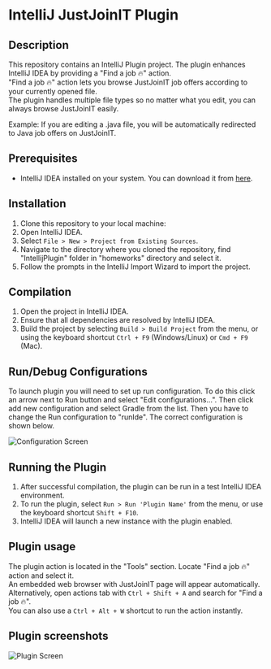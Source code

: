 # IntelliJ JustJoinIT Plugin

## Description
This repository contains an IntelliJ Plugin project. The plugin enhances IntelliJ IDEA by providing a "Find a job 🔥" action.  
"Find a job 🔥" action lets you browse JustJoinIT job offers according to your currently opened file.  
The plugin handles multiple file types so no matter what you edit, you can always browse JustJoinIT easily.

Example: If you are editing a .java file, you will be automatically redirected to Java job offers on JustJoinIT.   


## Prerequisites
- IntelliJ IDEA installed on your system. You can download it from [here](https://www.jetbrains.com/idea/download/).

## Installation
1. Clone this repository to your local machine:
2. Open IntelliJ IDEA.
3. Select `File > New > Project from Existing Sources`.
4. Navigate to the directory where you cloned the repository, find "IntellijPlugin" folder in "homeworks" directory and select it.
5. Follow the prompts in the IntelliJ Import Wizard to import the project.

## Compilation
1. Open the project in IntelliJ IDEA.
2. Ensure that all dependencies are resolved by IntelliJ IDEA.
3. Build the project by selecting `Build > Build Project` from the menu, or using the keyboard shortcut `Ctrl + F9` (Windows/Linux) or `Cmd + F9` (Mac).

## Run/Debug Configurations
To launch plugin you will need to set up run configuration. To do this click an arrow next to Run button and select "Edit configurations...". Then click add new configuration and select Gradle from the list. Then you have to change the Run configuration to "runIde". The correct configuration is shown below.

![Configuration Screen](https://i.imgur.com/oR17x5H.jpg)

## Running the Plugin
1. After successful compilation, the plugin can be run in a test IntelliJ IDEA environment.
2. To run the plugin, select `Run > Run 'Plugin Name'` from the menu, or use the keyboard shortcut `Shift + F10`.
3. IntelliJ IDEA will launch a new instance with the plugin enabled.

## Plugin usage
The plugin action is located in the "Tools" section. Locate "Find a job 🔥" action and select it.  
An embedded web browser with JustJoinIT page will appear automatically.  
Alternatively, open actions tab with `Ctrl + Shift + A` and search for "Find a job 🔥".  
You can also use a `Ctrl + Alt + W` shortcut to run the action instantly. 

## Plugin screenshots
![Plugin Screen](https://i.imgur.com/vCFQggy.jpg)
